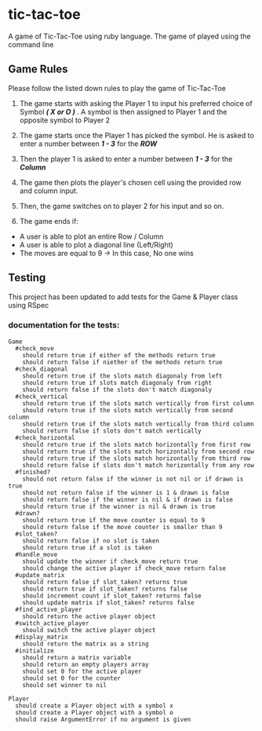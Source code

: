 # tic-tac-toe

A game of Tic-Tac-Toe using ruby language. The game of played using the command line

## Game Rules

Please follow the listed down rules to play the game of Tic-Tac-Toe

1. The game starts with asking the Player 1 to input his preferred choice of Symbol **_( X or O )_** . A symbol is then assigned to Player 1 and the opposite symbol to Player 2

2. The game starts once the Player 1 has picked the symbol. He is asked to enter a number between **_1 - 3_** for the **_ROW_**

3. Then the player 1 is asked to enter a number between **_1 - 3_** for the **_Column_**

4. The game then plots the player's chosen cell using the provided row and column input.

5. Then, the game switches on to player 2 for his input and so on.

6. The game ends if:

- A user is able to plot an entire Row / Column
- A user is able to plot a diagonal line (Left/Right)
- The moves are equal to 9 -> In this case, No one wins

## Testing
This project has been updated to add tests for the Game & Player class using RSpec
### documentation for the tests:
```
Game
  #check_move
    should return true if either of the methods return true
    should return false if niether of the methods return true
  #check_diagonal
    should return true if the slots match diagonaly from left
    should return true if slots match diagonaly from right
    should return false if the slots don't match diagonaly
  #check_vertical
    should return true if the slots match vertically from first column
    should return true if the slots match vertically from second column
    should return true if the slots match vertically from third column
    should return false if slots don't match vertically
  #check_horizontal
    should return true if the slots match horizontally from first row
    should return true if the slots match horizontally from second row
    should return true if the slots match horizontally from third row
    should return false if slots don't match horizontally from any row
  #finished?
    should not return false if the winner is not nil or if drawn is true
    should not return false if the winner is 1 & drawn is false
    should return false if the winner is nil & if drawn is false
    should return true if the winner is nil & drawn is true
  #drawn?
    should return true if the move counter is equal to 9
    should return false if the move counter is smaller than 9
  #slot_taken?
    should return false if no slot is taken
    should return true if a slot is taken
  #handle_move
    should update the winner if check_move return true
    should change the active player if check_move return false
  #update_matrix
    should return false if slot_taken? returns true
    should return true if slot_taken? returns false
    should increment count if slot_taken? returns false
    should update matrix if slot_taken? returns false
  #find_active_player
    should return the active player object
  #switch_active_player
    should switch the active player object
  #display_matrix
    should return the matrix as a string
  #initialize
    should return a matrix variable
    should return an empty players array
    should set 0 for the active player
    should set 0 for the counter
    should set winner to nil

Player
  should create a Player object with a symbol x
  should create a Player object with a symbol o
  should raise ArgumentError if no argument is given
```
